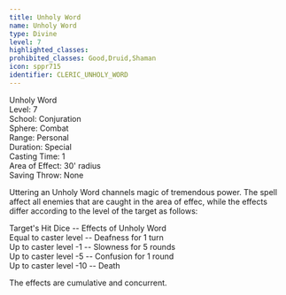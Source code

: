 ```yaml
---
title: Unholy Word
name: Unholy Word
type: Divine
level: 7
highlighted_classes: 
prohibited_classes: Good,Druid,Shaman
icon: sppr715
identifier: CLERIC_UNHOLY_WORD
---
```

Unholy Word  
Level: 7  
School: Conjuration  
Sphere: Combat  
Range: Personal  
Duration: Special  
Casting Time: 1  
Area of Effect: 30' radius  
Saving Throw: None  
  
Uttering an Unholy Word channels magic of tremendous power. The spell affect all enemies that are caught in the area of effec, while the effects differ according to the level of the target as follows:  
  
Target's Hit Dice -- Effects of Unholy Word  
Equal to caster level -- Deafness for 1 turn  
Up to caster level -1 -- Slowness for 5 rounds  
Up to caster level -5 -- Confusion for 1 round  
Up to caster level -10 -- Death  
  
The effects are cumulative and concurrent.  
